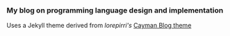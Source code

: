 ### My blog on programming language design and implementation

Uses a Jekyll theme derived from *lorepirri's* [Cayman Blog theme](https://github.com/lorepirri/cayman-blog)
